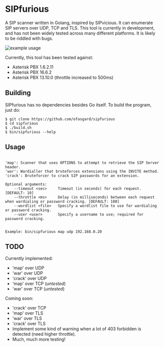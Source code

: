 # SIPfurious

A SIP scanner written in Golang, inspired by SIPvicious. It can enumerate SIP servers over UDP, TCP and TLS. This tool is currently in development, and has not been widely tested across many different platforms. It is likely to be riddled with bugs. 

![example usage](https://user-images.githubusercontent.com/19550999/76960818-23da6880-6914-11ea-89d2-b7f2347e3e5d.png)

Currently, this tool has been tested against:

- Asterisk PBX 1.6.2.11
- Asterisk PBX 16.6.2
- Asterisk PBX 13.10.0 (throttle increased to 500ms)

## Building

SIPfurious has no dependencies besides Go itself. To build the program, just do:

```shell
$ git clone https://github.com/ofasgard/sipfurious
$ cd sipfurious
$ ./build.sh
$ bin/sipfurious --help
```

## Usage

```Usage: bin/sipfurious <map|war|crack> <udp|tcp|tls> <target> [port]

'map': Scanner that uses OPTIONS to attempt to retrieve the SIP Server header.
'war': Wardialler that bruteforces extensions using the INVITE method.
'crack': Bruteforcer to crack SIP passwords for an extension.

Optional arguments:
	--timeout <sec>		Timeout (in seconds) for each request. [DEFAULT: 10]
	--throttle <ms>		Delay (in milliseconds) between each request when wardialing or password cracking. [DEFAULT: 100]
	--wordlist <file>	Specify a wordlist file to use for wardialing or password cracking.
	--user <user>		Specify a username to use; required for password cracking.


Example: bin/sipfurious map udp 192.168.0.20
```

## TODO

Currently implemented:

- 'map' over UDP
- 'war' over UDP
- 'crack' over UDP
- 'map' over TCP (*untested*)
- 'war' over TCP (*untested*)

Coming soon:

- 'crack' over TCP
- 'map' over TLS
- 'war' over TLS
- 'crack' over TLS
- Implement some kind of warning when a lot of 403 forbidden is detected (need higher throttle).
- Much, much more testing!


